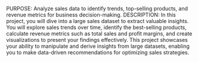 PURPOSE:
Analyze sales data to identify trends, top-selling products, and revenue metrics for
business decision-making.
DESCRIPTION:
In this project, you will dive into a large sales dataset to extract valuable insights. You
will explore sales trends over time, identify the best-selling products, calculate revenue
metrics such as total sales and profit margins, and create visualizations to present your
findings effectively. This project showcases your ability to manipulate and derive insights
from large datasets, enabling you to make data-driven recommendations for optimizing
sales strategies.

